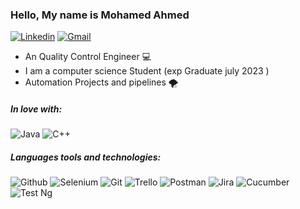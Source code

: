 ### Hello, My name is Mohamed Ahmed

[![Linkedin](https://img.shields.io/badge/linkedin-0077B5?style=for-the-badge&logo=linkedin&link=http://right)](https://www.linkedin.com/in/mohamed8ahmed/)
[![Gmail](https://img.shields.io/badge/gmail-EA4335?style=for-the-badge&logo=gmail&link=http://right&logoColor=ffffff)](mailto:mohamedahmeddeskoy@gmail.com)


- An Quality Control Engineer 💻
- I am a computer science Student (exp Graduate july 2023 ) 
- Automation Projects and pipelines 🌪️


##### In love with: 
![Java](https://img.shields.io/badge/Cypress.io-17202C?style=for-the-badge&logo=Java&link=http://right)
![C++](https://img.shields.io/badge/Javascript-F7DF1E?style=for-the-badge&logo=C++t&link=http://right&logoColor=000000)


##### Languages tools and technologies:
![Github](https://img.shields.io/badge/github-181717?style=for-the-badge&logo=github&link=http://right&logoColor=ffffff)
![Selenium](https://img.shields.io/badge/Selenium-D24939?style=for-the-badge&logo=Selenium&link=http://right&logoColor=7CFC00)
![Git](https://img.shields.io/badge/git-F05032?style=for-the-badge&logo=git&link=http://right&logoColor=ffffff)
![Trello](https://img.shields.io/badge/circleci-343434?style=for-the-badge&logo=Trello=http://right&logoColor=ffffff)
![Postman](https://img.shields.io/badge/postman-FF6C37?style=for-the-badge&logo=postman&link=http://right&logoColor=ffffff)
![Jira](https://img.shields.io/badge/jira-0052CC?style=for-the-badge&logo=Jira&link=http://right&logoColor=ffffff)
![Cucumber](https://img.shields.io/badge/mocha-8D6748?style=for-the-badge&logo=Cucumber&link=http://right&logoColor=ffffff)
![Test Ng](https://img.shields.io/badge/react-61DAFB?style=for-the-badge&logo=TestNg&link=http://right&logoColor=ffffff)


